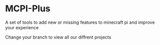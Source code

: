 # MCPI-Plus
A set of tools to add new or missing features to minecraft pi and improve your experience

Change your branch to view all our diffrent projects
